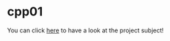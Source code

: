 # cpp01

You can click [here](https://github.com/limdem/cpp01/blob/main/en.subject.pdf) to have a look at the project subject!
